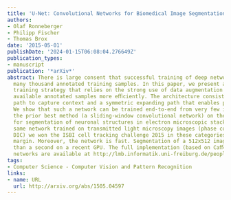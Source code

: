 ```yaml
---
title: 'U-Net: Convolutional Networks for Biomedical Image Segmentation'
authors:
- Olaf Ronneberger
- Philipp Fischer
- Thomas Brox
date: '2015-05-01'
publishDate: '2024-01-15T06:08:04.276649Z'
publication_types:
- manuscript
publication: '*arXiv*'
abstract: There is large consent that successful training of deep networks requires
  many thousand annotated training samples. In this paper, we present a network and
  training strategy that relies on the strong use of data augmentation to use the
  available annotated samples more eﬃciently. The architecture consists of a contracting
  path to capture context and a symmetric expanding path that enables precise localization.
  We show that such a network can be trained end-to-end from very few images and outperforms
  the prior best method (a sliding-window convolutional network) on the ISBI challenge
  for segmentation of neuronal structures in electron microscopic stacks. Using the
  same network trained on transmitted light microscopy images (phase contrast and
  DIC) we won the ISBI cell tracking challenge 2015 in these categories by a large
  margin. Moreover, the network is fast. Segmentation of a 512x512 image takes less
  than a second on a recent GPU. The full implementation (based on Caﬀe) and the trained
  networks are available at http://lmb.informatik.uni-freiburg.de/people/ronneber/u-net.
tags:
- Computer Science - Computer Vision and Pattern Recognition
links:
- name: URL
  url: http://arxiv.org/abs/1505.04597
---
```

